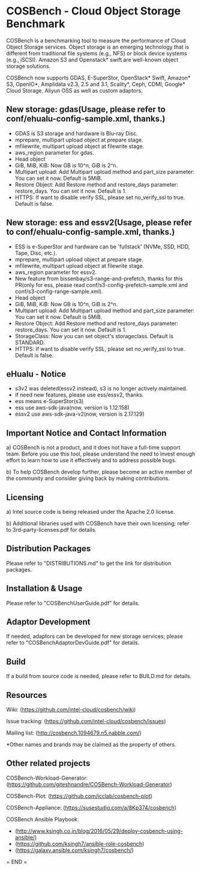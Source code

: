 COSBench - Cloud Object Storage Benchmark
=========================================

COSBench is a benchmarking tool to measure the performance of Cloud Object Storage services. Object storage is an
emerging technology that is different from traditional file systems (e.g., NFS) or block device systems (e.g., iSCSI).
Amazon S3 and Openstack* swift are well-known object storage solutions.

COSBench now supports GDAS, E-SuperStor, OpenStack* Swift, Amazon* S3, OpenIO*, Amplidata v2.3, 2.5 and 3.1, Scality*, Ceph, CDMI, Google* Cloud Storage, Aliyun OSS as well as custom adaptors.


New storage: gdas(Usage, please refer to conf/ehualu-config-sample.xml, thanks.)
----------------------------------------
- GDAS is S3 storage and hardware is Blu-ray Disc.
- mprepare, multipart upload object at prepare stage.
- mfilewrite, multipart upload object at filewrite stage.
- aws_region parameter for gdas.
- Head object
- GiB, MiB, KiB: Now GB is 10^n, GiB is 2^n.  
- Multipart upload: Add Multipart upload method and part_size parameter: You can set it now. Default is 5MiB.  
- Restore Object: Add Restore method and restore_days parameter: restore_days. You can set it now. Default is 1.  
- HTTPS: If want to disable verify SSL, please set no_verify_ssl to true. Default is false.


New storage: ess and essv2(Usage, please refer to conf/ehualu-config-sample.xml, thanks.)
----------------------------------------
- ESS is e-SuperStor and hardware can be 'fullstack' (NVMe, SSD, HDD, Tape, Disc, etc.). 
- mprepare, multipart upload object at prepare stage.
- mfilewrite, multipart upload object at filewrite stage.
- aws_region parameter for essv2.
- New feature from bissenbay/s3-range-and-prefetch, thanks for this PR(only for ess, please read conf/s3-config-prefetch-sample.xml and conf/s3-config-range-sample.xml).
- Head object
- GiB, MiB, KiB: Now GB is 10^n, GiB is 2^n.  
- Multipart upload: Add Multipart upload method and part_size parameter: You can set it now. Default is 5MiB.  
- Restore Object: Add Restore method and restore_days parameter: restore_days. You can set it now. Default is 1.  
- StorageClass: Now you can set object's storageclass. Default is STANDARD.
- HTTPS: If want to disable verify SSL, please set no_verify_ssl to true. Default is false.


eHualu - Notice
----------------------------------------
- s3v2 was deleted(essv2 instead), s3 is no longer actively maintained.
- if need new features, please use ess/essv2, thanks.
- ess means e-SuperStor(s3)
- ess use aws-sdk-java(now, version is 1.12.158)
- essv2 use aws-sdk-java-v2(now, version is 2.17.129)


Important Notice and Contact Information
----------------------------------------

a) COSBench is not a product, and it does not have a full-time support team. Before you use this tool, please understand 
the need to invest enough effort to learn how to use it effectively and to address possible bugs.

b) To help COSBench develop further, please become an active member of the community and consider giving back by making
contributions.


Licensing
---------

a) Intel source code is being released under the Apache 2.0 license.

b) Additional libraries used with COSBench have their own licensing; refer to 3rd-party-licenses.pdf for details.


Distribution Packages
---------------------

Please refer to "DISTRIBUTIONS.md" to get the link for distribution packages.


Installation & Usage
--------------------

Please refer to "COSBenchUserGuide.pdf" for details.


Adaptor Development
-------------------
If needed, adaptors can be developed for new storage services; please refer to "COSBenchAdaptorDevGuide.pdf" for details.


Build
-----
If a build from source code is needed, please refer to BUILD.md for details.


Resources
---------

Wiki: (https://github.com/intel-cloud/cosbench/wiki)

Issue tracking: (https://github.com/intel-cloud/cosbench/issues)

Mailing list: (http://cosbench.1094679.n5.nabble.com/)


*Other names and brands may be claimed as the property of others.


Other related projects
----------------------
COSBench-Workload-Generator: (https://github.com/giteshnandre/COSBench-Workload-Generator)

COSBench-Plot: (https://github.com/icclab/cosbench-plot)

COSBench-Appliance: (https://susestudio.com/a/8Kp374/cosbench)

COSBench Ansible Playbook:

- (http://www.ksingh.co.in/blog/2016/05/29/deploy-cosbench-using-ansible/)
- (https://github.com/ksingh7/ansible-role-cosbench)
- (https://galaxy.ansible.com/ksingh7/cosbench/)


= END =
